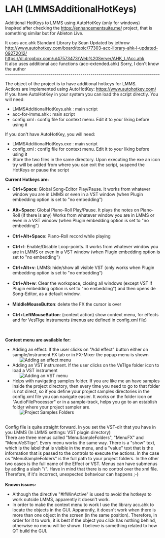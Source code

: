 # LAH (LMMSAdditionalHotKeys)
Additional HotKeys to LMMS using AutoHotKey (only for windows) <br>
Inspired after checking the https://enhancementsuite.me/ project, that is something similar but for Ableton Live. <br>

It uses acc.ahk Standard Library by Sean Updated by jethrow <br>
	http://www.autohotkey.com/board/topic/77303-acc-library-ahk-l-updated-09272012/ <br>
 	https://dl.dropbox.com/u/47573473/Web%20Server/AHK_L/Acc.ahk <br>
It also uses additional acc functions (acc-extended.ahk) Sorry, I don't know the author <br>
------------------------------------------------------------------------------ <br>

The object of the project is to have additional hotkeys for LMMS.<br>
Actions are implemented using AutoHotKey: https://www.autohotkey.com/ <br>
If you have AutoHotKey in your system you can load the script directly. You will need:
<ul>
	<li>LMMSAdditionalHotKeys.ahk : main script</li>
	<li>acc-for-lmms.ahk : main script</li>
	<li>config.xml : config file for context menu. Edit it to your liking before using it</li>
</ul>
If you don't have AutoHotKey, you will need:
<ul>
	<li>LMMSAdditionalHotKeys.exe : main script</li>
	<li>config.xml : config file for context menu. Edit it to your liking before using it</li>
	<li>Store the two files in the same directory. Upon executing the exe an icon try will be added from where you can exit the script, suspend the HotKeys or pause the script</li>
</ul>


<b>Current Hotkeys are:</b><br>

<ul>
<li><b>Ctrl+Space</b>: Global Song-Editor Play/Pause. It works from whatever window you are in LMMS or even in a VST window (when Plugin embedding option is set to "no embedding")</li><br>
<li><b>Alt+Space</b>: Global Piano-Roll Play/Pause. It plays the notes on Piano-Roll (if there is any) Works from whatever window you are in LMMS or even in a VST window (when Plugin embedding option is set to "no embedding")</li><br>
<li><b>Ctrl+Alt+Space</b>: Piano-Roll record while playing </li><br>
<li><b>Ctrl+l</b>: Enable/Disable Loop-points. It works from whatever window you are in LMMS or even in a VST window (when Plugin embedding option is set to "no embedding")</li><br>
<li><b>Ctrl+Alt+v</b>: LMMS: hide/show all visible VST (only works when Plugin embedding option is set to "no embedding")</li><br>
<li><b>Ctrl+Alt+w</b>: Clear the workspace, closing all windows (except VST if Plugin embedding option is set to "no embedding") and then opens de Song-Editor, as a default window.</li><br>
<li><b>MiddleMouseButton</b>: delete the FX the cursor is over</li><br>
<li><b>Ctrl+LeftMouseButton</b>: (context action) show context menu, for effects and for VesTIge instruments (menus are defined in config.xml file)</li><br>
<br>
</ul>
<b>Context menu are available for:</b><br>

<ul>
<li>Adding an effect. If the user clicks on "Add effect" button either on sample/instrument FX tab or in FX-Mixer the popup menu is shown</li>
	&nbsp&nbsp&nbsp&nbsp&nbsp&nbsp<img src="https://user-images.githubusercontent.com/68785450/161311587-3fd7b4cd-a3ae-42d8-8dde-cf9888b2d840.png" alt="Adding an effect menu">
<li>Adding an VST instrument. If the user clicks on the VeTIge folder icon to load a VST instrument</li>
	&nbsp&nbsp&nbsp&nbsp&nbsp&nbsp<img src="https://user-images.githubusercontent.com/68785450/161311910-b52f1eb9-0c82-4f52-9086-fdb1c949f06e.png" alt="Adding an VST menu">
<li>Helps with navigating samples folder. If you are like me an have samples inside the project directory, then every time you need to go to that folder is not direct, so if you define your project samples directories in the config.xml file you can navigate easier. It works on the folder icon on "AudioFileProcessor" or in a sample-track, helps you go to an establish folder where your project sampler are.</li>
	&nbsp&nbsp&nbsp&nbsp&nbsp&nbsp<img src="https://user-images.githubusercontent.com/68785450/161312994-acb257ce-a391-4624-8ff0-3645753fda0f.png" alt="Project Samples Folders">
</ul>
	
<br>
Config file is quite straight forward.
In <ConfigVariables> you set the VST-dir that you have in you LMMS (In LMMS settings: VST plugin directory)<br>
There are three menus called "MenuSampleFolders", "MenuFX" and "MenuVeSTige". Every menu works the same way. There is a "show" text, which is the label that is visible in the menu, and a "value" text that is the information that is passed to the controls to execute the actions. In the case os "MenuSampleFolders" is the full path to your project folders. In the other two cases is the full name of the Effect or VST. Menus can have submenus by adding a slash "/". Have in mind that there is no control over the xml file. Therefore, if it's incorrect, unexpected behaviour can happens ;-)
<br><br>
<b>Known issues:</b>
<ul>
<li>Although the directive "#IfWinActive" is used to avoid the hotkeys to work outside LMMS, apparently it doesn't work.</li>
<li>In order to make the context menu to work I use the library acc.ahk to locate the objects in the GUI. Apparently, it doesn't work when there is more than one object in the screen (in the same position). Therefore, in order for it to work, it is best if the object you click has nothing behind, otherwise no menu will be shown. I believe is something related to how QT build the GUI.</li>
</ul>


